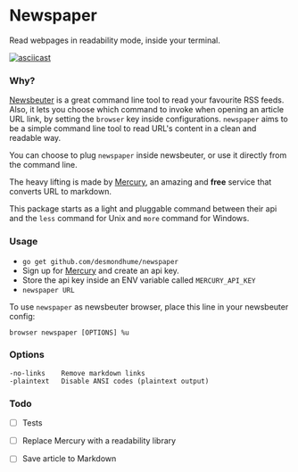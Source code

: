 # Newspaper

Read webpages in readability mode, inside your terminal.

[![asciicast](https://asciinema.org/a/128518.png)](https://asciinema.org/a/128518)

### Why?
[Newsbeuter](http://newsbeuter.org/) is a great command line tool to read your favourite RSS feeds.
Also, it lets you choose which command to invoke when opening an article URL link, by setting the `browser` key inside configurations.
`newspaper` aims to be a simple command line tool to read URL's content in a clean and readable way.

You can choose to plug `newspaper` inside newsbeuter, or use it directly from the command line.

The heavy lifting is made by [Mercury](https://mercury.postlight.com/web-parser/), an amazing and **free** service that converts URL to markdown.

This package starts as a light and pluggable command between their api and the `less` command for Unix and `more` command for Windows.

### Usage

- `go get github.com/desmondhume/newspaper`
- Sign up for [Mercury](https://mercury.postlight.com/) and create an api key.
- Store the api key inside an ENV variable called `MERCURY_API_KEY`
- `newspaper URL`


To use `newspaper` as newsbeuter browser, place this line in your newsbeuter config:

```
browser newspaper [OPTIONS] %u
```



### Options

```
-no-links    Remove markdown links
-plaintext   Disable ANSI codes (plaintext output)
```

### Todo

- [ ] Tests
- [ ] Replace Mercury with a readability library
- [ ] Save article to Markdown

